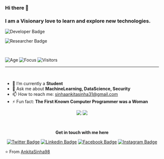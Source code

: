 ### Hi there 👋

### I am a Visionary love to learn and explore new technologies.  

![Developer Badge](https://img.shields.io/badge/Developer-R31ED760.svg?&style=for-the-badge&logoColor=white&color=000000)

![Researcher Badge](https://img.shields.io/badge/Researcher-R31ED760.svg?&style=for-the-badge&logoColor=white&color=000000)

<br />

![Age](https://img.shields.io/badge/Age-23-blue)
![Focus](https://img.shields.io/badge/Focus-DataScience-brightgreen)
![Visitors](https://visitor-badge.laobi.icu/badge?page_id=AnkitaSinha98.visitor-badge)


<hr>
<br>

- 🔭 I’m currently a __Student__
- 💬 Ask me about __MachineLearning, DataScience, Security__
- 📫 How to reach me: sinhaankitasinha31@gmail.com
- ⚡ Fun fact: __The First Known Computer Programmer was a Woman__


<p align="center">
<img src="https://github-readme-stats.vercel.app/api?username=AnkitaSinha98&show_icons=true"/>
<img src="https://github-readme-stats.vercel.app/api/top-langs/?username=hackinfinity&theme=default&line_height=50&layout=compact" />
</p>

<br>

<div align="center">
  
  **Get in touch with me here**<br>

  [![Twitter Badge](https://img.shields.io/badge/-Twitter-1ca0f1?style=flat-square&labelColor=1ca0f1&logo=twitter&logoColor=white&link=https://twitter.com/7595b8c3e2d9484)](https://twitter.com/7595b8c3e2d9484)
  [![Linkedin Badge](https://img.shields.io/badge/-LinkedIn-blue?style=flat-square&logo=Linkedin&logoColor=white&link=https://www.linkedin.com/in/ankita-sinha-b3781b138/)](https://www.linkedin.com/in/ankita-sinha-b3781b138/)
  [![Facebook  Badge](https://img.shields.io/badge/Facebook-%231877F2.svg?&style=flat-square&logo=facebook&logoColor=white)](https://www.facebook.com/ankita.sinha.988926/)
  [![Instagram Badge](https://img.shields.io/badge/Instagram-R31ED760.svg?&style=flat-square&logo=instagram&logoColor=white&color=F77737)](https://www.instagram.com/just_ankitasinha/)

  
</div>

⭐️ From [AnkitaSinha98](https://github.com/AnkitaSinha98)
